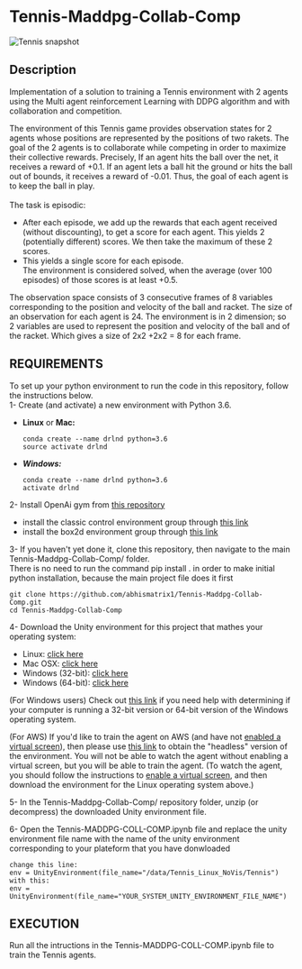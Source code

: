 # Tennis-Maddpg-Collab-Comp
![Tennis snapshot](https://video.udacity-data.com/topher/2018/May/5af7955a_tennis/tennis.png)
## Description
Implementation of a solution to training a Tennis environment with 2 agents using the Multi agent reinforcement Learning with DDPG algorithm and with collaboration and competition.

The environment of this Tennis game provides observation states for 2 agents whose positions are represented by the positions of two rakets. The goal of the 2 agents is to collaborate while competing in order to maximize their collective rewards.
Precisely, If an agent hits the ball over the net, it receives a reward of +0.1. If an agent lets a ball hit the ground or hits the ball out of bounds, it receives a reward of -0.01. Thus, the goal of each agent is to keep the ball in play.\
\
The task is episodic:
- After each episode, we add up the rewards that each agent received (without discounting), to get a score for each agent. This yields 2 (potentially different) scores. We then take the     maximum of these 2 scores.
- This yields a single score for each episode.\
The environment is considered solved, when the average (over 100 episodes) of those scores is at least +0.5.

The observation space consists of 3 consecutive frames of 8 variables corresponding to the position and velocity of the ball and racket. The size of an observation for each agent is 24. The environment is in 2 dimension; so 2 variables are used to represent the position and velocity of the ball and of the racket. Which gives a size of 2x2 +2x2 = 8 for each frame.
## REQUIREMENTS
To set up your python environment to run the code in this repository, follow the instructions below.\
1- Create (and activate) a new environment with Python 3.6.
- **Linux** or **Mac:**
  ```
  conda create --name drlnd python=3.6
  source activate drlnd
  ```
- ***Windows:***
  ```
  conda create --name drlnd python=3.6 
  activate drlnd
  ```

2- Install OpenAi gym from [this repository](https://github.com/openai/gym)
- install the classic control environment group through [this link](https://github.com/openai/gym#classic-control)
- install the box2d environment group through [this link](https://github.com/openai/gym#box2d)

3- If you haven't yet done it, clone this repository, then navigate to the main Tennis-Maddpg-Collab-Comp/ folder.\
   There is no need to run the command pip install . in order to make initial python installation, because the main project file does it first
  ```
  git clone https://github.com/abhismatrix1/Tennis-Maddpg-Collab-Comp.git
  cd Tennis-Maddpg-Collab-Comp
  ```
4- Download the Unity environment for this project that mathes your operating system:
- Linux: [click here](https://s3-us-west-1.amazonaws.com/udacity-drlnd/P3/Tennis/Tennis_Linux.zip)
- Mac OSX: [click here](https://s3-us-west-1.amazonaws.com/udacity-drlnd/P3/Tennis/Tennis.app.zip)
- Windows (32-bit): [click here](https://s3-us-west-1.amazonaws.com/udacity-drlnd/P3/Tennis/Tennis_Windows_x86.zip)
- Windows (64-bit): [click here](https://s3-us-west-1.amazonaws.com/udacity-drlnd/P3/Tennis/Tennis_Windows_x86_64.zip)

(For Windows users) Check out [this link](https://support.microsoft.com/en-us/help/827218/how-to-determine-whether-a-computer-is-running-a-32-bit-version-or-64) if you need help with determining if your computer is running a 32-bit version or 64-bit version of the Windows operating system.

(For AWS) If you'd like to train the agent on AWS (and have not [enabled a virtual screen](https://github.com/Unity-Technologies/ml-agents/blob/master/docs/Training-on-Amazon-Web-Service.md)), then please use [this link](https://s3-us-west-1.amazonaws.com/udacity-drlnd/P3/Tennis/Tennis_Linux_NoVis.zip) to obtain the "headless" version of the environment. You will not be able to watch the agent without enabling a virtual screen, but you will be able to train the agent. (To watch the agent, you should follow the instructions to [enable a virtual screen](https://github.com/Unity-Technologies/ml-agents/blob/master/docs/Training-on-Amazon-Web-Service.md), and then download the environment for the Linux operating system above.)


5- In the Tennis-Maddpg-Collab-Comp/ repository folder, unzip (or decompress) the downloaded Unity environment file.

6- Open the Tennis-MADDPG-COLL-COMP.ipynb file and replace the unity environment file name with the name of the unity environment corresponding to your plateform that you have donwloaded
```
change this line:
env = UnityEnvironment(file_name="/data/Tennis_Linux_NoVis/Tennis")
with this:
env = UnityEnvironment(file_name="YOUR_SYSTEM_UNITY_ENVIRONMENT_FILE_NAME")
```

## EXECUTION
Run all the intructions in the Tennis-MADDPG-COLL-COMP.ipynb file to train the Tennis agents.

